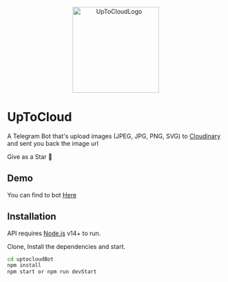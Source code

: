 <p align="center">
 <img width="200px" src="https://res.cloudinary.com/ydevcloud/image/upload/v1633794088/upload_rknvvv.png" align="center" alt="UpToCloudLogo" />
</p>

# UpToCloud

A Telegram Bot that's upload images (JPEG, JPG, PNG, SVG) to [Cloudinary](https://cloudinary.com) and sent you back the 
image url

Give as a Star 🌟

## Demo
You can find to bot [Here](https://t.me/uptocloudBot)

## Installation

API requires [Node.js](https://nodejs.org/) v14+ to run.

Clone, Install the dependencies and start.

```sh
cd uptocloudBot
npm install
npm start or npm run devStart
```
